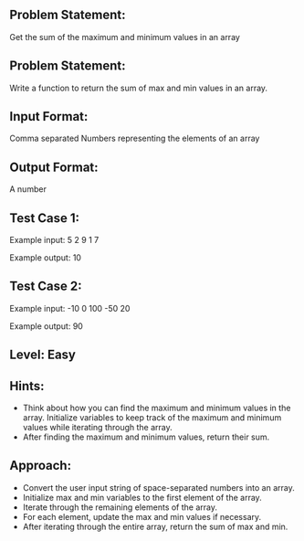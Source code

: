 ## Problem Statement:
Get the sum of the maximum and minimum values in an array

## Problem Statement:
Write a function to return the sum of max and 
min values in an array. 


## Input Format:
Comma separated Numbers representing the elements of an array

## Output Format:
A number

## Test Case 1:
Example input:
5 2 9 1 7

Example output:
10

## Test Case 2:
Example input:
-10 0 100 -50 20

Example output:
90

## Level: Easy

## Hints:
- Think about how you can find the maximum and minimum values in the array.
Initialize variables to keep track of the maximum and minimum values while iterating through the array.
- After finding the maximum and minimum values, return their sum.

## Approach:
- Convert the user input string of space-separated numbers into an array.
- Initialize max and min variables to the first element of the array.
- Iterate through the remaining elements of the array.
- For each element, update the max and min values if necessary.
- After iterating through the entire array, return the sum of max and min.
